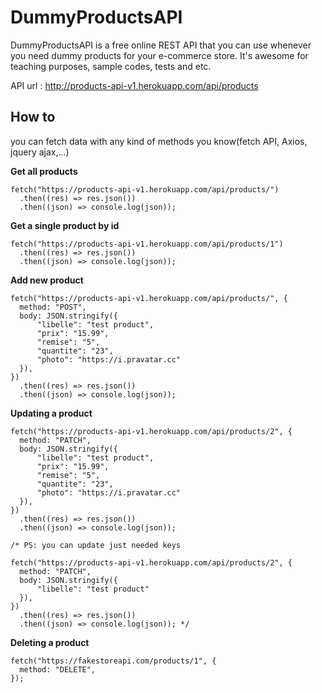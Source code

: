 # DummyProductsAPI

DummyProductsAPI is a free online REST API that you can use whenever you need dummy products for your e-commerce store. It's awesome for teaching purposes, sample codes, tests and etc.

API url : http://products-api-v1.herokuapp.com/api/products

## How to
you can fetch data with any kind of methods you know(fetch API, Axios, jquery ajax,...)

**Get all products**
```
fetch("https://products-api-v1.herokuapp.com/api/products/")
  .then((res) => res.json())
  .then((json) => console.log(json));
```
**Get a single product by id**
```
fetch("https://products-api-v1.herokuapp.com/api/products/1")
  .then((res) => res.json())
  .then((json) => console.log(json));
```

**Add new product**
```
fetch("https://products-api-v1.herokuapp.com/api/products/", {
  method: "POST",
  body: JSON.stringify({
      "libelle": "test product",
      "prix": "15.99",
      "remise": "5",
      "quantite": "23",
      "photo": "https://i.pravatar.cc"
  }),
})
  .then((res) => res.json())
  .then((json) => console.log(json));
```
**Updating a product**
```
fetch("https://products-api-v1.herokuapp.com/api/products/2", {
  method: "PATCH",
  body: JSON.stringify({
      "libelle": "test product",
      "prix": "15.99",
      "remise": "5",
      "quantite": "23",
      "photo": "https://i.pravatar.cc"
  }),
})
  .then((res) => res.json())
  .then((json) => console.log(json));

/* PS: you can update just needed keys

fetch("https://products-api-v1.herokuapp.com/api/products/2", {
  method: "PATCH",
  body: JSON.stringify({
      "libelle": "test product"
  }),
})
  .then((res) => res.json())
  .then((json) => console.log(json)); */
```

**Deleting a product**
```
fetch("https://fakestoreapi.com/products/1", {
  method: "DELETE",
});
```
